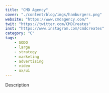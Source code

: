 ```yaml
---
title: "CMD Agency"
cover: "./content/blog/imgs/hamburgers.png"
website: "https://www.cmdagency.com/"
twit: "https://twitter.com/CMDCreates"
inst: "https://www.instagram.com/cmdcreates"
category: "C"
tags:
    - SODO
    - large
    - strategy
    - marketing
    - advertising
    - video
    - ux/ui
---
```


Description
